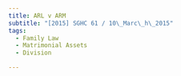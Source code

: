 ```yaml
---
title: ARL v ARM 
subtitle: "[2015] SGHC 61 / 10\_Marc\_h\_2015"
tags:
  - Family Law
  - Matrimonial Assets
  - Division

---
```


